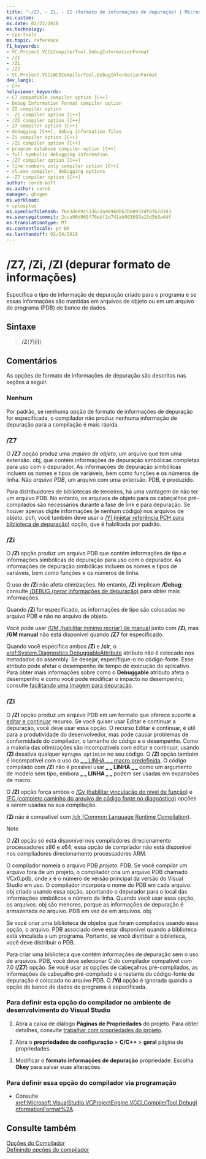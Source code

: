 ```yaml
---
title: "-/Z7, - Zi, - ZI (formato de informações de depuração) | Microsoft Docs"
ms.custom: 
ms.date: 02/22/2018
ms.technology:
- cpp-tools
ms.topic: reference
f1_keywords:
- VC.Project.VCCLCompilerTool.DebugInformationFormat
- /ZI
- /Zi
- /Z7
- VC.Project.VCCLWCECompilerTool.DebugInformationFormat
dev_langs:
- C++
helpviewer_keywords:
- C7 compatible compiler option [C++]
- Debug Information Format compiler option
- ZI compiler option
- -Zi compiler option [C++]
- /ZI compiler option [C++]
- Z7 compiler option [C++]
- debugging [C++], debug information files
- Zi compiler option [C++]
- /Zi compiler option [C++]
- program database compiler option [C++]
- full symbolic debugging information
- /Z7 compiler option [C++]
- line numbers only compiler option [C++]
- cl.exe compiler, debugging options
- -Z7 compiler option [C++]
author: corob-msft
ms.author: corob
manager: ghogen
ms.workload:
- cplusplus
ms.openlocfilehash: f6e3de89c5336cda98960b67b80932df8f67d183
ms.sourcegitcommit: 2cca90d965f76ebf1d741ab901693a15d5b8a4df
ms.translationtype: MT
ms.contentlocale: pt-BR
ms.lasthandoff: 02/24/2018
---
```

# <a name="z7-zi-zi-debug-information-format"></a>/Z7, /Zi, /ZI (depurar formato de informações)

Especifica o tipo de informação de depuração criado para o programa e se essas informações são mantidas em arquivos de objeto ou em um arquivo de programa (PDB) de banco de dados.

## <a name="syntax"></a>Sintaxe

> **/Z**{**7**|**i**|**I**}  

## <a name="remarks"></a>Comentários

As opções de formato de informações de depuração são descritas nas seções a seguir.  
  
### <a name="none"></a>Nenhum

Por padrão, se nenhuma opção de formato de informações de depuração for especificada, o compilador não produz nenhuma informação de depuração para a compilação é mais rápida.  
  
### <a name="z7"></a>/Z7

O **/Z7** opção produz uma *arquivo de objeto*, um arquivo que tem uma extensão. obj, que contém informações de depuração simbólicas completas para uso com o depurador. As informações de depuração simbólicas incluem os nomes e tipos de variáveis, bem como funções e os números de linha. Não *arquivo PDB*, um arquivo com uma extensão. PDB, é produzido.

Para distribuidores de bibliotecas de terceiros, há uma vantagem de não ter um arquivo PDB. No entanto, os arquivos de objeto para os cabeçalhos pré-compilados são necessários durante a fase de link e para depuração. Se houver apenas digite informações (e nenhum código) nos arquivos de objeto. pch, você também deve usar o [/Yl (injetar referência PCH para biblioteca de depuração)](../../build/reference/yl-inject-pch-reference-for-debug-library.md) opção, que é habilitada por padrão.

### <a name="zi"></a>/Zi

O **/Zi** opção produz um arquivo PDB que contém informações de tipo e informações simbólicas de depuração para uso com o depurador. As informações de depuração simbólicas incluem os nomes e tipos de variáveis, bem como funções e os números de linha.

O uso de **/Zi** não afeta otimizações. No entanto, **/Zi** implicam **/Debug**; consulte [/DEBUG (gerar informações de depuração)](../../build/reference/debug-generate-debug-info.md) para obter mais informações.

Quando **/Zi** for especificado, as informações de tipo são colocadas no arquivo PDB e não no arquivo de objeto.

Você pode usar [/GM (habilitar mínimo recriar) de manual](../../build/reference/gm-enable-minimal-rebuild.md) junto com **/Zi**, mas **/GM manual** não está disponível quando **/Z7** for especificado.

Quando você especifica ambos **/Zi** e **/clr**, o <xref:System.Diagnostics.DebuggableAttribute> atributo não é colocado nos metadados do assembly. Se desejar, especifique-o no código-fonte. Esse atributo pode afetar o desempenho de tempo de execução do aplicativo. Para obter mais informações sobre como o **Debuggable** atributo afeta o desempenho e como você pode modificar o impacto no desempenho, consulte [facilitando uma imagem para depuração](/dotnet/framework/debug-trace-profile/making-an-image-easier-to-debug).

### <a name="zi"></a>/ZI

O **/ZI** opção produz um arquivo PDB em um formato que oferece suporte a [editar e continuar](/visualstudio/debugger/edit-and-continue-visual-cpp) recurso. Se você quiser usar Editar e continuar a depuração, você deve usar essa opção. O recurso Editar e continuar, é útil para a produtividade do desenvolvedor, mas pode causar problemas de conformidade do compilador, o tamanho do código e o desempenho. Como a maioria das otimizações são incompatíveis com editar e continuar, usando **/ZI** desativa qualquer `#pragma optimize` no seu código. O **/ZI** opção também é incompatível com o uso da [&#95; &#95; LINHA &#95; &#95; macro predefinida](../../preprocessor/predefined-macros.md). O código compilado com **/ZI** não é possível usar **&#95; &#95; LINHA &#95; &#95;**  como um argumento de modelo sem tipo, embora **&#95; &#95; LINHA &#95; &#95;**  podem ser usadas em expansões de macro.

O **/ZI** opção força ambos o [/Gy (habilitar vinculação do nível de função)](../../build/reference/gy-enable-function-level-linking.md) e [/FC (completo caminho do arquivo de código fonte no diagnóstico)](../../build/reference/fc-full-path-of-source-code-file-in-diagnostics.md) opções a serem usadas na sua compilação.

**/Zi** não é compatível com [/clr (Common Language Runtime Compilation)](../../build/reference/clr-common-language-runtime-compilation.md).

> [!NOTE]
> O **/ZI** opção só está disponível nos compiladores direcionamento processadores x86 e x64; essa opção de compilador não está disponível nos compiladores direcionamento processadores ARM.

O compilador nomeia o arquivo PDB *projeto*. PDB. Se você compilar um arquivo fora de um projeto, o compilador cria um arquivo PDB chamado VC*x*0.pdb, onde *x* é o número de versão principal da versão do Visual Studio em uso. O compilador incorpora o nome do PDB em cada arquivo. obj criado usando essa opção, apontando o depurador para o local das informações simbólicos e número da linha. Quando você usar essa opção, os arquivos. obj são menores, porque as informações de depuração é armazenada no arquivo. PDB em vez de em arquivos. obj.

Se você criar uma biblioteca de objetos que foram compilados usando essa opção, o arquivo. PDB associado deve estar disponível quando a biblioteca está vinculada a um programa. Portanto, se você distribuir a biblioteca, você deve distribuir o PDB.

Para criar uma biblioteca que contém informações de depuração sem o uso de arquivos. PDB, você deve selecionar C do compilador compatível com 7.0 (**/Z7**) opção. Se você usar as opções de cabeçalhos pré-compilados, as informações de cabeçalho pré-compilado e o restante do código-fonte de depuração é colocada no arquivo PDB. O **/Yd** opção é ignorada quando a opção de banco de dados do programa é especificada.

### <a name="to-set-this-compiler-option-in-the-visual-studio-development-environment"></a>Para definir esta opção do compilador no ambiente de desenvolvimento do Visual Studio

1. Abra a caixa de diálogo **Páginas de Propriedades** do projeto. Para obter detalhes, consulte [trabalhar com propriedades do projeto](../../ide/working-with-project-properties.md).

1. Abra o **propriedades de configuração** > **C/C++** > **geral** página de propriedades.

1. Modificar o **formato informações de depuração** propriedade. Escolha **Okey** para salvar suas alterações.

### <a name="to-set-this-compiler-option-programmatically"></a>Para definir essa opção do compilador via programação

- Consulte <xref:Microsoft.VisualStudio.VCProjectEngine.VCCLCompilerTool.DebugInformationFormat%2A>.

## <a name="see-also"></a>Consulte também

[Opções do Compilador](../../build/reference/compiler-options.md)  
[Definindo opções do compilador](../../build/reference/setting-compiler-options.md)  

